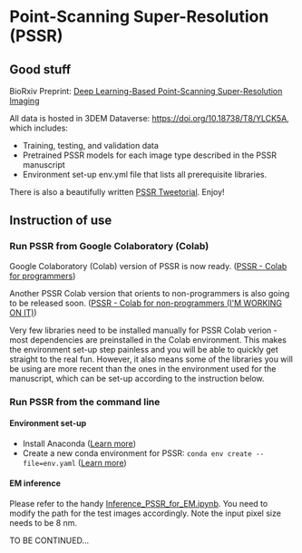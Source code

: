 # Point-Scanning Super-Resolution (PSSR)

## Good stuff

BioRxiv Preprint: [Deep Learning-Based Point-Scanning Super-Resolution Imaging](https://www.biorxiv.org/content/10.1101/740548v3)

All data is hosted in 3DEM Dataverse: https://doi.org/10.18738/T8/YLCK5A, which includes:
* Training, testing, and validation data
* Pretrained PSSR models for each image type described in the PSSR manuscript 
* Environment set-up env.yml file that lists all prerequisite libraries.

There is also a beautifully written [PSSR Tweetorial](https://twitter.com/manorlaboratory/status/1169624396891185152?s=20). Enjoy!

## Instruction of use

### Run PSSR from Google Colaboratory (Colab)
Google Colaboratory (Colab) version of PSSR is now ready. ([PSSR - Colab for programmers](https://github.com/BPHO-Salk/PSSR/tree/master/colab_notebooks/))

Another PSSR Colab version that orients to non-programmers is also going to be released soon. ([PSSR - Colab for non-programmers (I'M WORKING ON IT)](https://github.com/BPHO-Salk/PSSR/tree/master/colab_notebooks/))

Very few libraries need to be installed manually for PSSR Colab verion - most dependencies are preinstalled in the Colab environment. This makes the environment set-up step painless and you will be able to quickly get straight to the real fun. However, it also means some of the libraries you will be using are more recent than the ones in the environment used for the manuscript, which can be set-up according to the instruction below.

### Run PSSR from the command line 

#### Environment set-up
- Install Anaconda ([Learn more](https://docs.anaconda.com/anaconda/install/))
- Create a new conda environment for PSSR: `conda env create --file=env.yaml` ([Learn more](https://docs.conda.io/projects/conda/en/latest/user-guide/tasks/manage-environments.html#creating-an-environment-from-an-environment-yml-file))

#### EM inference
Please refer to the handy [Inference_PSSR_for_EM.ipynb](https://github.com/BPHO-Salk/PSSR/blob/master/Inference_PSSR_for_EM.ipynb). You need to modify the path for the test images accordingly. Note the input pixel size needs to be 8 nm.

TO BE CONTINUED...
